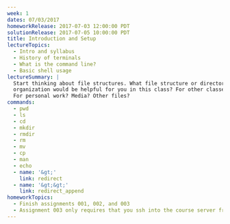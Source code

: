 ```yaml
---
week: 1
dates: 07/03/2017
homeworkRelease: 2017-07-03 12:00:00 PDT
solutionRelease: 2017-07-05 10:00:00 PDT
title: Introduction and Setup
lectureTopics:
  - Intro and syllabus
  - History of terminals
  - What is the command line?
  - Basic shell usage
lectureSummary: |
  Start thinking about file structures. What file structure or directory
  organization would be helpful for you in this class? For other classes?
  For personal work? Media? Other files?
commands:
  - pwd
  - ls
  - cd
  - mkdir
  - rmdir
  - rm
  - mv
  - cp
  - man
  - echo
  - name: '&gt;'
    link: redirect
  - name: '&gt;&gt;'
    link: redirect_append
homeworkTopics:
  - Finish assignments 001, 002, and 003
  - Assignment 003 only requires that you ssh into the course server from home
---
```

